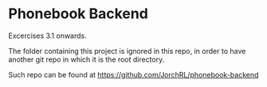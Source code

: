 # Phonebook Backend

Excercises 3.1 onwards.

The folder containing this project is ignored in this repo, in order to have another git repo in which it is the root directory.

Such repo can be found at https://github.com/JorchRL/phonebook-backend
